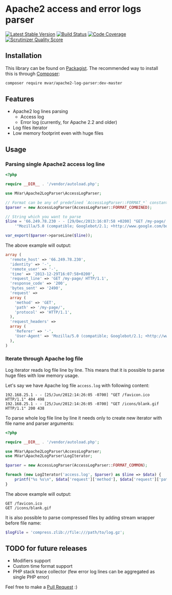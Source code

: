 Apache2 access and error logs parser
====================================

[![Latest Stable Version](https://poser.pugx.org/mvar/apache2-log-parser/v/stable.png)](https://packagist.org/packages/mvar/apache2-log-parser)
[![Build Status](https://travis-ci.org/mvar/apache2-log-parser.png?branch=master)](https://travis-ci.org/mvar/apache2-log-parser)
[![Code Coverage](https://scrutinizer-ci.com/g/mvar/apache2-log-parser/badges/coverage.png?s=c4f63101c2d2877a2a0623b3a75ee18b67636b97)](https://scrutinizer-ci.com/g/mvar/apache2-log-parser/)
[![Scrutinizer Quality Score](https://scrutinizer-ci.com/g/mvar/apache2-log-parser/badges/quality-score.png?s=2eb88f010261c2bc70e969cb98107a57342b3543)](https://scrutinizer-ci.com/g/mvar/apache2-log-parser/)

Installation
---

This library can be found on [Packagist](https://packagist.org/packages/mvar/apache2-log-parser).
The recommended way to install this is through [Composer](https://getcomposer.org):

```bash
composer require mvar/apache2-log-parser:dev-master
```

Features
--------

 - Apache2 log lines parsing
     - Access log
     - Error log (currently, for Apache 2.2 and older)
 - Log files iterator
 - Low memory footprint even with huge files

Usage
-----

### Parsing single Apache2 access log line

```php
<?php

require __DIR__ . '/vendor/autoload.php';

use MVar\Apache2LogParser\AccessLogParser;

// Format can be any of predefined `AccessLogParser::FORMAT_*` constants or custom string
$parser = new AccessLogParser(AccessLogParser::FORMAT_COMBINED);

// String which you want to parse
$line = '66.249.78.230 - - [29/Dec/2013:16:07:58 +0200] "GET /my-page/ HTTP/1.1" 200 2490 "-" ' .
    '"Mozilla/5.0 (compatible; Googlebot/2.1; +http://www.google.com/bot.html)"';

var_export($parser->parseLine($line));
```

The above example will output:

```php
array (
  'remote_host' => '66.249.78.230',
  'identity' => '-',
  'remote_user' => '-',
  'time' => '2013-12-29T16:07:58+0200',
  'request_line' => 'GET /my-page/ HTTP/1.1',
  'response_code' => '200',
  'bytes_sent' => '2490',
  'request' =>
  array (
    'method' => 'GET',
    'path' => '/my-page/',
    'protocol' => 'HTTP/1.1',
  ),
  'request_headers' =>
  array (
    'Referer' => '-',
    'User-Agent' => 'Mozilla/5.0 (compatible; Googlebot/2.1; +http://www.google.com/bot.html)',
  ),
)
```

### Iterate through Apache log file

Log iterator reads log file line by line. This means that it is possible to
parse huge files with low memory usage.

Let's say we have Apache log file `access.log` with following content:

```
192.168.25.1 - - [25/Jun/2012:14:26:05 -0700] "GET /favicon.ico HTTP/1.1" 404 498
192.168.25.1 - - [25/Jun/2012:14:26:05 -0700] "GET /icons/blank.gif HTTP/1.1" 200 438
```

To parse whole log file line by line it needs only to create new iterator with
file name and parser arguments:

```php
<?php

require __DIR__ . '/vendor/autoload.php';

use MVar\Apache2LogParser\AccessLogParser;
use MVar\Apache2LogParser\LogIterator;

$parser = new AccessLogParser(AccessLogParser::FORMAT_COMMON);

foreach (new LogIterator('access.log', $parser) as $line => $data) {
    printf("%s %s\n", $data['request']['method'], $data['request']['path']);
}
```

The above example will output:

```
GET /favicon.ico
GET /icons/blank.gif
```

It is also possible to parse compressed files by adding stream wrapper before file name:

```php
$logFile = 'compress.zlib://file:///path/to/log.gz';
```

TODO for future releases
------------------------

 - Modifiers support
 - Custom time format support
 - PHP stack trace collector (few error log lines can be aggregated as single PHP error)

Feel free to make a [Pull Request](https://github.com/mvar/apache2-log-parser/pulls) :)

